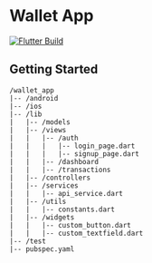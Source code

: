 # Wallet App

[![Flutter Build](https://github.com/Devasy23/pwallet/actions/workflows/flutter.yml/badge.svg)](https://github.com/Devasy23/pwallet/actions/workflows/flutter.yml)

## Getting Started


```
/wallet_app
|-- /android
|-- /ios
|-- /lib
|   |-- /models
|   |-- /views
|   |   |-- /auth
|   |   |   |-- login_page.dart
|   |   |   |-- signup_page.dart
|   |   |-- /dashboard
|   |   |-- /transactions
|   |-- /controllers
|   |-- /services
|   |   |-- api_service.dart
|   |-- /utils
|   |   |-- constants.dart
|   |-- /widgets
|   |   |-- custom_button.dart
|   |   |-- custom_textfield.dart
|-- /test
|-- pubspec.yaml
```
